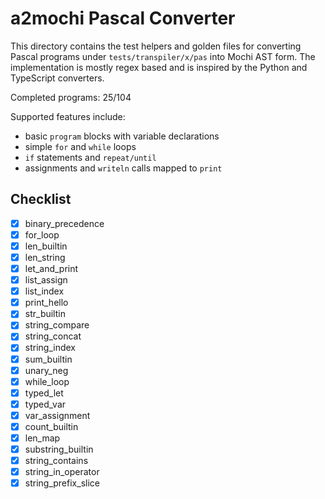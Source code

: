 # a2mochi Pascal Converter

This directory contains the test helpers and golden files for converting
Pascal programs under `tests/transpiler/x/pas` into Mochi AST form.  The
implementation is mostly regex based and is inspired by the Python and
TypeScript converters.

Completed programs: 25/104

Supported features include:
- basic `program` blocks with variable declarations
- simple `for` and `while` loops
- `if` statements and `repeat/until`
- assignments and `writeln` calls mapped to `print`

## Checklist
- [x] binary_precedence
- [x] for_loop
- [x] len_builtin
- [x] len_string
- [x] let_and_print
- [x] list_assign
- [x] list_index
- [x] print_hello
- [x] str_builtin
- [x] string_compare
- [x] string_concat
- [x] string_index
- [x] sum_builtin
- [x] unary_neg
- [x] while_loop
- [x] typed_let
- [x] typed_var
- [x] var_assignment
- [x] count_builtin
- [x] len_map
- [x] substring_builtin
- [x] string_contains
- [x] string_in_operator
- [x] string_prefix_slice
